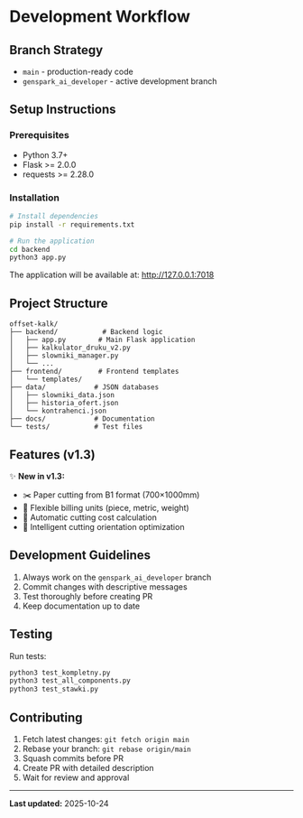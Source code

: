 # Development Workflow

## Branch Strategy

- `main` - production-ready code
- `genspark_ai_developer` - active development branch

## Setup Instructions

### Prerequisites
- Python 3.7+
- Flask >= 2.0.0
- requests >= 2.28.0

### Installation

```bash
# Install dependencies
pip install -r requirements.txt

# Run the application
cd backend
python3 app.py
```

The application will be available at: http://127.0.0.1:7018

## Project Structure

```
offset-kalk/
├── backend/           # Backend logic
│   ├── app.py        # Main Flask application
│   ├── kalkulator_druku_v2.py
│   ├── slowniki_manager.py
│   └── ...
├── frontend/         # Frontend templates
│   └── templates/
├── data/            # JSON databases
│   ├── slowniki_data.json
│   ├── historia_ofert.json
│   └── kontrahenci.json
├── docs/            # Documentation
└── tests/           # Test files
```

## Features (v1.3)

✨ **New in v1.3:**
- ✂️ Paper cutting from B1 format (700×1000mm)
- 📐 Flexible billing units (piece, metric, weight)
- 🧮 Automatic cutting cost calculation
- 🎯 Intelligent cutting orientation optimization

## Development Guidelines

1. Always work on the `genspark_ai_developer` branch
2. Commit changes with descriptive messages
3. Test thoroughly before creating PR
4. Keep documentation up to date

## Testing

Run tests:
```bash
python3 test_kompletny.py
python3 test_all_components.py
python3 test_stawki.py
```

## Contributing

1. Fetch latest changes: `git fetch origin main`
2. Rebase your branch: `git rebase origin/main`
3. Squash commits before PR
4. Create PR with detailed description
5. Wait for review and approval

---

**Last updated:** 2025-10-24
